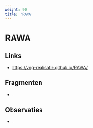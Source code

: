 ```yaml
---
weight: 90
title: 'RAWA'
---
```


# RAWA

## Links
- https://vng-realisatie.github.io/RAWA/

## Fragmenten
- .

## Observaties
- .
